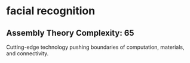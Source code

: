 # facial recognition

## Assembly Theory Complexity: 65
Cutting-edge technology pushing boundaries of computation, materials, and connectivity.
